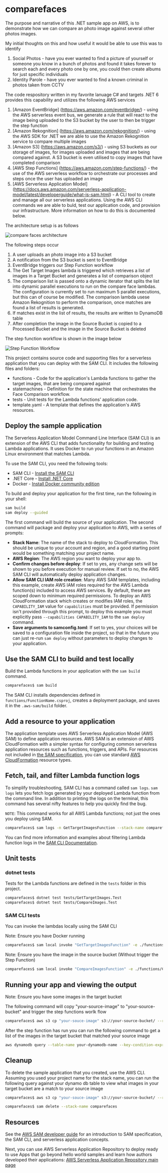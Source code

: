 # comparefaces

The purpose and narrative of this .NET sample app on AWS, is to demonstrate how we can compare an photo image  against several other photos images.

My initial thoughts on this and how useful it would be able to use this was to identify 

1. Social Photos  - have you ever wanted to find a picture of yourself or someone you know in a bunch of photos and found it takes forever to search each and every photo one by one, you could then create albums for just specific individuals
2. Identity Parole - have you ever wanted to find a known criminal in photos taken from CCTV 

The code respository written in my favorite lanuage C# and targets .NET 6 provides this capability and utilizes the following AWS services

1. [Amazon EventBridge] (https://aws.amazon.com/eventbridge/) - using the AWS serverless event bus, we generate a rule that will react to the image being uploaded to the S3 bucket by the user to then be trigger the step function
2. [Amazon Rekognition] (https://aws.amazon.com/rekognition/) - using the AWS SDK for .NET we are able to use the Amazon Rekognition service to compare multiple images
3. [Amazon S3] (https://aws.amazon.com/s3/) - using S3 buckets as our storage of images,  for images uploaded and images that are being compared against. A S3 bucket is even utilised to copy images that have completed comparison
4. [AWS Step Functions] (https://aws.amazon.com/step-functions/) - the use of the AWS serverless workflow to orchestrate our processes and steps once the user has uploaded an image
5. [AWS Serverless Application Model] (https://docs.aws.amazon.com/serverless-application-model/latest/developerguide/what-is-sam.html) - A CLI tool to create and manage all our serverless applications. Using the AWS  CLI commands we are able to buld, test our application code, and provision our infrastructure. More information on how to do this is documented below.

The architecture setup is as follows

![compare faces architecture](dotnet_samples.svg)

The following steps occur 

1. A user uploads an photo image into a S3 bucket
2. A notification from the S3 bucket is sent to EventBridge
3. EventBridge triggers our Step Function workflow
4. The Get Target Images lambda is triggered which retrieves a list of images in a Target Bucket and generates a list of comparison object
5. The comparison list is passed onto a dynamic iterator that splits the list into dynamic parallel executions to run on the compare face lambdas. The configuration is currently set to run maximum 5 parallel executions, but this can of course be modified. The comparison lambda usese Amazon Rekognition to perform the comparison, once matches are found a list of results is generated.
6. If matches exist in the list of results, the results are written to DynamoDB table
7. After completion the image in the Source Bucket is copied to a Processed Bucket and the image in the Source Bucket is deleted

The step function workflow is shown in the image below

![Step Function Workflow](stepfunctions_graph.svg)

This project contains source code and supporting files for a serverless application that you can deploy with the SAM CLI. It includes the following files and folders:

- functions - Code for the application's Lambda functions to gather the target images, that are being compared against
- statemachines - Definition for the state machine that orchestrates the Face Comparison workflow.
- tests - Unit tests for the Lambda functions' application code.
- template.yaml - A template that defines the application's AWS resources.


## Deploy the sample application

The Serverless Application Model Command Line Interface (SAM CLI) is an extension of the AWS CLI that adds functionality for building and testing Lambda applications. It uses Docker to run your functions in an Amazon Linux environment that matches Lambda.

To use the SAM CLI, you need the following tools:

* SAM CLI - [Install the SAM CLI](https://docs.aws.amazon.com/serverless-application-model/latest/developerguide/serverless-sam-cli-install.html)
* .NET Core - [Install .NET Core](https://www.microsoft.com/net/download)
* Docker - [Install Docker community edition](https://hub.docker.com/search/?type=edition&offering=community)

To build and deploy your application for the first time, run the following in your shell:

```bash
sam build
sam deploy --guided
```

The first command will build the source of your application. The second command will package and deploy your application to AWS, with a series of prompts:

* **Stack Name**: The name of the stack to deploy to CloudFormation. This should be unique to your account and region, and a good starting point would be something matching your project name.
* **AWS Region**: The AWS region you want to deploy your app to.
* **Confirm changes before deploy**: If set to yes, any change sets will be shown to you before execution for manual review. If set to no, the AWS SAM CLI will automatically deploy application changes.
* **Allow SAM CLI IAM role creation**: Many AWS SAM templates, including this example, create AWS IAM roles required for the AWS Lambda function(s) included to access AWS services. By default, these are scoped down to minimum required permissions. To deploy an AWS CloudFormation stack which creates or modifies IAM roles, the `CAPABILITY_IAM` value for `capabilities` must be provided. If permission isn't provided through this prompt, to deploy this example you must explicitly pass `--capabilities CAPABILITY_IAM` to the `sam deploy` command.
* **Save arguments to samconfig.toml**: If set to yes, your choices will be saved to a configuration file inside the project, so that in the future you can just re-run `sam deploy` without parameters to deploy changes to your application.

## Use the SAM CLI to build and test locally

Build the Lambda functions in your application with the `sam build` command.

```bash
comparefaces$ sam build
```

The SAM CLI installs dependencies defined in `functions/FunctionName.csproj`, creates a deployment package, and saves it in the `.aws-sam/build` folder.

## Add a resource to your application
The application template uses AWS Serverless Application Model (AWS SAM) to define application resources. AWS SAM is an extension of AWS CloudFormation with a simpler syntax for configuring common serverless application resources such as functions, triggers, and APIs. For resources not included in [the SAM specification](https://github.com/awslabs/serverless-application-model/blob/master/versions/2016-10-31.md), you can use standard [AWS CloudFormation](https://docs.aws.amazon.com/AWSCloudFormation/latest/UserGuide/aws-template-resource-type-ref.html) resource types.

## Fetch, tail, and filter Lambda function logs

To simplify troubleshooting, SAM CLI has a command called `sam logs`. `sam logs` lets you fetch logs generated by your deployed Lambda function from the command line. In addition to printing the logs on the terminal, this command has several nifty features to help you quickly find the bug.

`NOTE`: This command works for all AWS Lambda functions; not just the ones you deploy using SAM.

```bash
comparefaces$ sam logs -n GetTargetImagesFunction --stack-name comparefaces --tail
```

You can find more information and examples about filtering Lambda function logs in the [SAM CLI Documentation](https://docs.aws.amazon.com/serverless-application-model/latest/developerguide/serverless-sam-cli-logging.html).

## Unit tests

### dotnet tests
Tests for the Lambda functions are defined in the `tests` folder in this project.

```bash
comparefaces$ dotnet test tests/GetTargetImages.Test
comparefaces$ dotnet test tests/CompareImages.Test
```
### SAM CLI tests

You can invoke the lambdas locally using the SAM CLI

Note: Ensure you have Docker running 

```bash
comparefaces$ sam local invoke "GetTargetImagesFunction" -e ./functions/GetTargetImages/events/event.json
```

Note: Ensure you have the image in the source bucket (Without trigger the Step Function) 

```bash
comparefaces$ sam local invoke "CompareImagesFunction" -e ./functions/CompareImages/events/event.json
```


## Running your app and viewing the output

Note: Ensure you have some images in the target bucket

The following command will copy "your-source-image" to "your-source-bucket" and trigger the step functions worlk flow

```bash
comparefaces$ aws s3 cp "your-souce-image" s3://your-source-bucket/ --region "your-region"
```
After the step function has run you can run the following command to get a list of the images in the target bucket that matched your source image

```bash
aws dynamodb query --table-name your-dynamodb-name --key-condition-expression "SourceImage=:name" --expression-attribute-values '{":name": {"S": "your-source-image"}}' --output text --query 'Items[*].TargetImage' 
```

## Cleanup

To delete the sample application that you created, use the AWS CLI. Assuming you used your project name for the stack name, you can run the following query against your dynamo db table to view what images in your target bucket are a match to your source image


```bash
comparefaces$ aws s3 cp "your-souce-image" s3://your-source-bucket/ --region "your-region"
```


```bash
comparefaces$ sam delete --stack-name comparefaces
```

## Resources

See the [AWS SAM developer guide](https://docs.aws.amazon.com/serverless-application-model/latest/developerguide/what-is-sam.html) for an introduction to SAM specification, the SAM CLI, and serverless application concepts.

Next, you can use AWS Serverless Application Repository to deploy ready to use Apps that go beyond hello world samples and learn how authors developed their applications: [AWS Serverless Application Repository main page](https://aws.amazon.com/serverless/serverlessrepo/)
